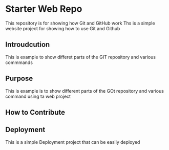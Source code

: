 # Starter Web Repo

This repository is for showing how Git and GitHub work
Ths is a simple website project for showing how to use Git and Github

## Introudcution
This is example to show differet parts of the GIT repository and various commmands 
## Purpose
This is example is to show different parts of the GOt repository and various command using ta web project

## How to Contribute

## Deployment
This is a simple Deployment project that can be easily deployed